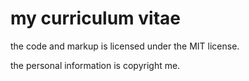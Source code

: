 my curriculum vitae
===================

the code and markup is licensed under the MIT license.

the personal information is copyright me.

